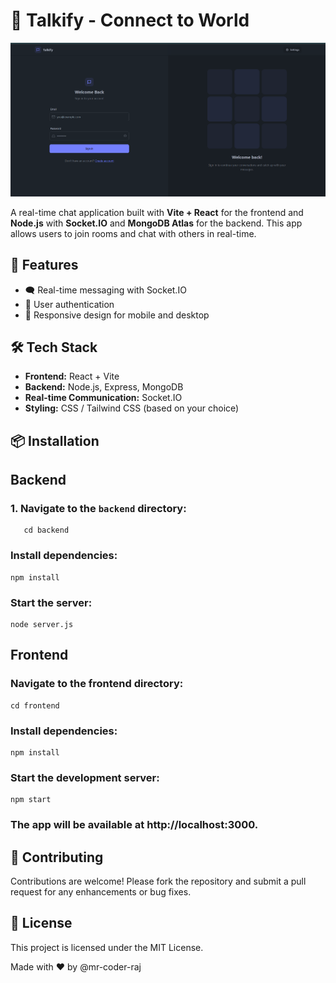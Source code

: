 # 💬 Talkify - Connect to World
![App Screenshot](./talkify.png)


A real-time chat application built with **Vite + React** for the frontend and **Node.js** with **Socket.IO** and **MongoDB Atlas** for the backend. This app allows users to join rooms and chat with others in real-time.

## 🌟 Features

- 🗨️ Real-time messaging with Socket.IO  
- 🔐 User authentication  
- 📱 Responsive design for mobile and desktop  

## 🛠 Tech Stack

- **Frontend:** React + Vite  
- **Backend:** Node.js, Express, MongoDB  
- **Real-time Communication:** Socket.IO  
- **Styling:** CSS / Tailwind CSS (based on your choice)  

## 📦 Installation

## Backend

### 1. Navigate to the `backend` directory:

```
   cd backend
```
### Install dependencies:
```
npm install
```
### Start the server:
```
node server.js
```
## Frontend
### Navigate to the frontend directory:

```
cd frontend
```
### Install dependencies:
```
npm install
```
### Start the development server:
```
npm start
```
### The app will be available at http://localhost:3000.

## 🤝 Contributing
Contributions are welcome! Please fork the repository and submit a pull request for any enhancements or bug fixes.

## 📄 License
This project is licensed under the MIT License.

Made with ❤️ by @mr-coder-raj
